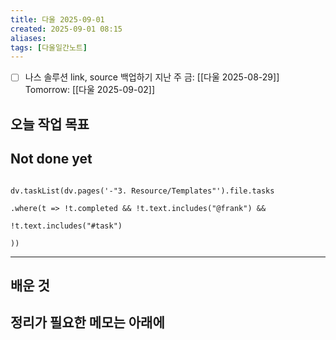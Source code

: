 ```yaml
---
title: 다울 2025-09-01
created: 2025-09-01 08:15
aliases: 
tags: [다울일간노트]
---
```


- [ ] 나스 솔루션 link, source 백업하기
지난 주 금: [[다울 2025-08-29]]
Tomorrow: [[다울 2025-09-02]] 




## 오늘 작업 목표



## Not done yet

```dataviewjs

dv.taskList(dv.pages('-"3. Resource/Templates"').file.tasks

.where(t => !t.completed && !t.text.includes("@frank") &&

!t.text.includes("#task")

))

```

---

## 배운 것




## 정리가 필요한 메모는 아래에



